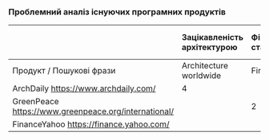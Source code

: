 ### Проблемний аналіз існуючих програмних продуктів
| | Зацікавленість архітектурою| Фінансова стабільність | Чистота навколишнього середовища|Тип ліцензії |Примітка|
|:-|:-                         |:-                      |:-                               |:-           |:-      |
| Продукт / Пошукові фрази |Architecture worldwide | Financial |air purity | | | | 
| ArchDaily https://www.archdaily.com/| 4| | | Shareware| |
| GreenPeace https://www.greenpeace.org/international/| | 2| | Proprietary||
| FinanceYahoo https://finance.yahoo.com/ | | |1 |Proprietary ||
